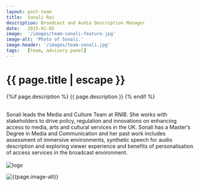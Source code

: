 ```yaml
---
layout: post-team
title:  Sonali Rai
description: Broadcast and Audio Description Manager
date:   2015-01-05
image:  '/images/team-sonali-feature.jpg'
image-alt: 'Photo of Sonali.'
image-header: '/images/team-sonali.jpg'
tags:   [team, advisory panel]
---
```

<!-- begin hero -->
  <div class="container">
    <div class="row">
      <div class="col col-12">
        <div class="hero2__inner">
          <div class="hero2__left">
            <h1 class="post__title">{{ page.title | escape }}</h1>
          {%if page.description %}
            {{ page.description }}
          {% endif %}
          <br><br>
          <p>Sonali leads the Media and Culture Team at RNIB. She works with stakeholders to drive policy, regulation and innovations on enhancing access to media, arts and cultural services in the UK. Sonali has a Master’s Degree in Media and Communication and her past work includes assessment of immersive environments, synthetic speech for audio description and exploring viewer experience and benefits of personalisation of access services in the broadcast environment.
          <br><br>
          <img class="lazy" data-src="../images/team-panel-rnib.png" alt="logo">
          </p>
           </div>
          <div class="hero2__right">
              <img class="lazy" data-src="{{page.image-header}}" alt="{{page.image-alt}}">
        </div>
      </div>
    </div>
  </div>
